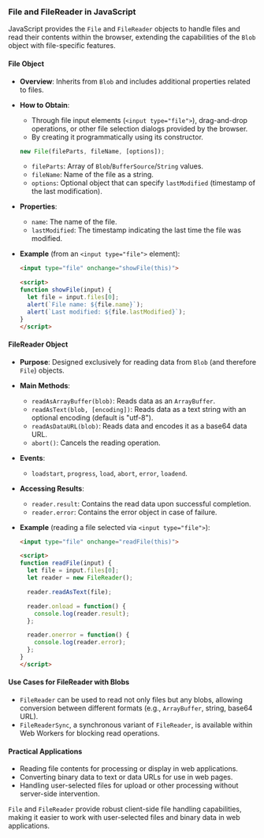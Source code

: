 ### File and FileReader in JavaScript

JavaScript provides the `File` and `FileReader` objects to handle files and read their contents within the browser, extending the capabilities of the `Blob` object with file-specific features.

#### File Object

- **Overview**: Inherits from `Blob` and includes additional properties related to files.
- **How to Obtain**:
    - Through file input elements (`<input type="file">`), drag-and-drop operations, or other file selection dialogs provided by the browser.
    - By creating it programmatically using its constructor.

  ```javascript
  new File(fileParts, fileName, [options]);
  ```

    - `fileParts`: Array of `Blob`/`BufferSource`/`String` values.
    - `fileName`: Name of the file as a string.
    - `options`: Optional object that can specify `lastModified` (timestamp of the last modification).

- **Properties**:
    - `name`: The name of the file.
    - `lastModified`: The timestamp indicating the last time the file was modified.

- **Example** (from an `<input type="file">` element):

  ```html
  <input type="file" onchange="showFile(this)">
  
  <script>
  function showFile(input) {
    let file = input.files[0];
    alert(`File name: ${file.name}`);
    alert(`Last modified: ${file.lastModified}`);
  }
  </script>
  ```

#### FileReader Object

- **Purpose**: Designed exclusively for reading data from `Blob` (and therefore `File`) objects.
- **Main Methods**:
    - `readAsArrayBuffer(blob)`: Reads data as an `ArrayBuffer`.
    - `readAsText(blob, [encoding])`: Reads data as a text string with an optional encoding (default is "utf-8").
    - `readAsDataURL(blob)`: Reads data and encodes it as a base64 data URL.
    - `abort()`: Cancels the reading operation.

- **Events**:
    - `loadstart`, `progress`, `load`, `abort`, `error`, `loadend`.

- **Accessing Results**:
    - `reader.result`: Contains the read data upon successful completion.
    - `reader.error`: Contains the error object in case of failure.

- **Example** (reading a file selected via `<input type="file">`):

  ```html
  <input type="file" onchange="readFile(this)">
  
  <script>
  function readFile(input) {
    let file = input.files[0];
    let reader = new FileReader();
  
    reader.readAsText(file);
  
    reader.onload = function() {
      console.log(reader.result);
    };
  
    reader.onerror = function() {
      console.log(reader.error);
    };
  }
  </script>
  ```

#### Use Cases for FileReader with Blobs

- `FileReader` can be used to read not only files but any blobs, allowing conversion between different formats (e.g., `ArrayBuffer`, string, base64 URL).
- `FileReaderSync`, a synchronous variant of `FileReader`, is available within Web Workers for blocking read operations.

#### Practical Applications

- Reading file contents for processing or display in web applications.
- Converting binary data to text or data URLs for use in web pages.
- Handling user-selected files for upload or other processing without server-side intervention.

`File` and `FileReader` provide robust client-side file handling capabilities, making it easier to work with user-selected files and binary data in web applications.
